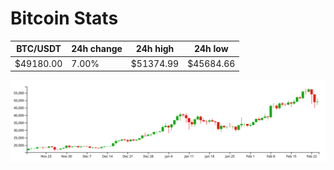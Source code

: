 # Bitcoin Stats

BTC/USDT|24h change|24h high|24h low|
|---|---|---|---|
|$49180.00|7.00%|$51374.99|$45684.66|

<img src="./chart.svg">
